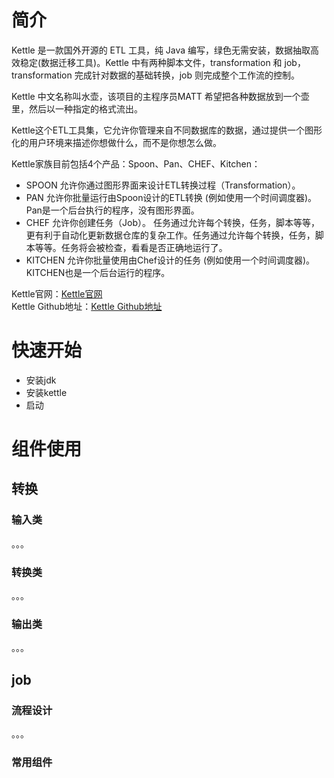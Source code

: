 # 简介
Kettle 是一款国外开源的 ETL 工具，纯 Java 编写，绿色无需安装，数据抽取高效稳定(数据迁移工具)。Kettle 中有两种脚本文件，transformation 和 job，transformation 完成针对数据的基础转换，job 则完成整个工作流的控制。

Kettle 中文名称叫水壶，该项目的主程序员MATT 希望把各种数据放到一个壶里，然后以一种指定的格式流出。

Kettle这个ETL工具集，它允许你管理来自不同数据库的数据，通过提供一个图形化的用户环境来描述你想做什么，而不是你想怎么做。

Kettle家族目前包括4个产品：Spoon、Pan、CHEF、Kitchen：
- SPOON 允许你通过图形界面来设计ETL转换过程（Transformation）。 
- PAN 允许你批量运行由Spoon设计的ETL转换 (例如使用一个时间调度器)。Pan是一个后台执行的程序，没有图形界面。 
- CHEF 允许你创建任务（Job）。 任务通过允许每个转换，任务，脚本等等，更有利于自动化更新数据仓库的复杂工作。任务通过允许每个转换，任务，脚本等等。任务将会被检查，看看是否正确地运行了。 
- KITCHEN 允许你批量使用由Chef设计的任务 (例如使用一个时间调度器)。KITCHEN也是一个后台运行的程序。

Kettle官网：[Kettle官网](https://community.hitachivantara.com/s/)  
Kettle Github地址：[Kettle Github地址](https://github.com/pentaho/pentaho-kettle/)

# 快速开始
- 安装jdk
- 安装kettle
- 启动

# 组件使用
## 转换
### 输入类
。。。

### 转换类
。。。

### 输出类
。。。

## job
### 流程设计
。。。

### 常用组件
